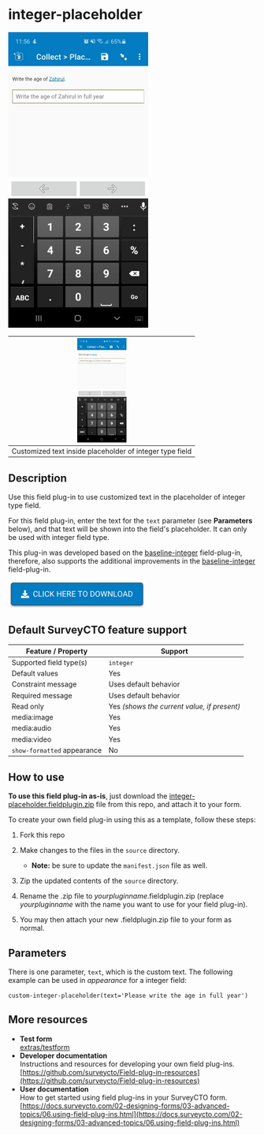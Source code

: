 # integer-placeholder

![Download now](extras/preview-images/Placeholder-integer-dynamic.jpg)


|<img src="extras/preview-images/Placeholder-integer-dynamic.jpg" width="100px">|
|:---:|
|Customized text inside placeholder of integer type field|

## Description

Use this field plug-in to use customized text in the placeholder of integer type field.

For this field plug-in, enter the text for the `text` parameter (see **Parameters** below), and that text will be shown into the field's placeholder. It can only be used with integer field type.

This plug-in was developed based on the [baseline-integer](https://github.com/surveycto/baseline-integer/blob/master/README.md) field-plug-in, therefore, also supports the additional improvements in the [baseline-integer](https://github.com/surveycto/baseline-integer/blob/master/README.md) field-plug-in.


[![Download now](extras/preview-images/download-button.png)](https://github.com/ARCED-Foundation/integer-placeholder/raw/main/integer-placeholder.fieldplugin.zip)

## Default SurveyCTO feature support

| Feature / Property | Support |
| --- | --- |
| Supported field type(s) | `integer`|
| Default values | Yes |
| Constraint message | Uses default behavior |
| Required message | Uses default behavior |
| Read only | Yes *(shows the current value, if present)* |
| media:image | Yes |
| media:audio | Yes |
| media:video | Yes |
| `show-formatted` appearance | No |


## How to use

**To use this field plug-in as-is**, just download the [integer-placeholder.fieldplugin.zip](integer-placeholder.fieldplugin.zip) file from this repo, and attach it to your form.

To create your own field plug-in using this as a template, follow these steps:

1. Fork this repo
1. Make changes to the files in the `source` directory.

    * **Note:** be sure to update the `manifest.json` file as well.

1. Zip the updated contents of the `source` directory.
1. Rename the .zip file to *yourpluginname*.fieldplugin.zip (replace *yourpluginname* with the name you want to use for your field plug-in).
1. You may then attach your new .fieldplugin.zip file to your form as normal.

## Parameters

There is one parameter, `text`, which is the custom text. The following example can be used in *appearance* for a integer field:

    custom-integer-placeholder(text='Please write the age in full year')

## More resources

* **Test form**  
[extras/testform](extras/testform)
* **Developer documentation**  
Instructions and resources for developing your own field plug-ins.  
[https://github.com/surveycto/Field-plug-in-resources](https://github.com/surveycto/Field-plug-in-resources)
* **User documentation**  
How to get started using field plug-ins in your SurveyCTO form.  
[https://docs.surveycto.com/02-designing-forms/03-advanced-topics/06.using-field-plug-ins.html](https://docs.surveycto.com/02-designing-forms/03-advanced-topics/06.using-field-plug-ins.html)